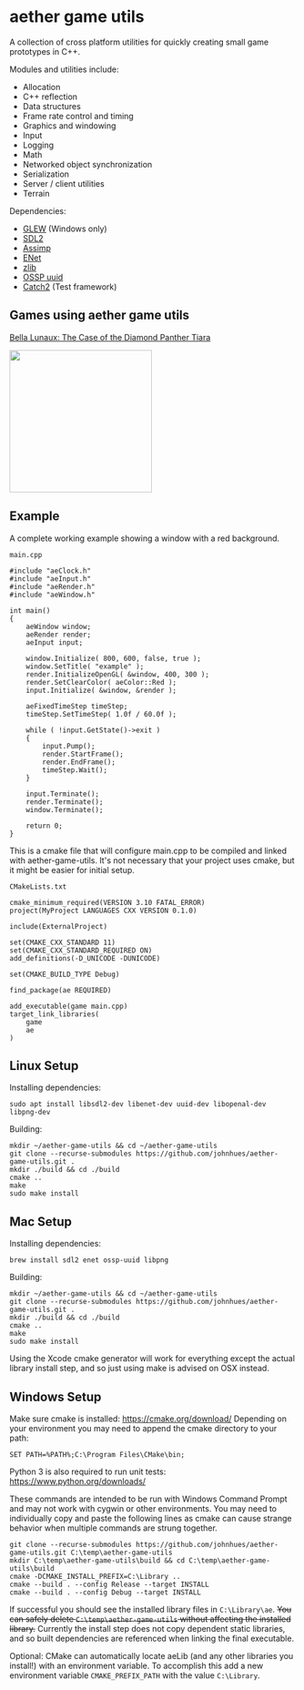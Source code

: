 # aether game utils
A collection of cross platform utilities for quickly creating small game prototypes in C++.

Modules and utilities include:
* Allocation
* C++ reflection
* Data structures
* Frame rate control and timing
* Graphics and windowing
* Input
* Logging
* Math
* Networked object synchronization
* Serialization
* Server / client utilities
* Terrain

Dependencies:
* [GLEW](http://glew.sourceforge.net/) (Windows only)
* [SDL2](https://www.libsdl.org/)
* [Assimp](https://github.com/assimp/assimp)
* [ENet](http://enet.bespin.org/)
* [zlib](https://github.com/madler/zlib)
* [OSSP uuid](http://www.ossp.org/pkg/lib/uuid/)
* [Catch2](https://github.com/catchorg/Catch2) (Test framework)

## Games using aether game utils
[Bella Lunaux: The Case of the Diamond Panther Tiara](https://johnhues.itch.io/bella-lunaux-tiara)

<a href="https://johnhues.itch.io/bella-lunaux-tiara"><img src="https://img.itch.zone/aW1hZ2UvOTQzMzU2LzUzNDY4NTMucG5n/original/%2BypGAU.png" width="250"></a>

## Example
A complete working example showing a window with a red background.

`main.cpp`
```
#include "aeClock.h"
#include "aeInput.h"
#include "aeRender.h"
#include "aeWindow.h"

int main()
{
	aeWindow window;
	aeRender render;
	aeInput input;
	
	window.Initialize( 800, 600, false, true );
	window.SetTitle( "example" );
	render.InitializeOpenGL( &window, 400, 300 );
	render.SetClearColor( aeColor::Red );
	input.Initialize( &window, &render );
	
	aeFixedTimeStep timeStep;
	timeStep.SetTimeStep( 1.0f / 60.0f );

	while ( !input.GetState()->exit )
	{
		input.Pump();
		render.StartFrame();
		render.EndFrame();
		timeStep.Wait();
	}

	input.Terminate();
	render.Terminate();
	window.Terminate();

	return 0;
}
```
This is a cmake file that will configure main.cpp to be compiled and linked with aether-game-utils. It's not necessary that your project uses cmake, but it might be easier for initial setup.

`CMakeLists.txt`
```
cmake_minimum_required(VERSION 3.10 FATAL_ERROR)
project(MyProject LANGUAGES CXX VERSION 0.1.0)

include(ExternalProject)

set(CMAKE_CXX_STANDARD 11)
set(CMAKE_CXX_STANDARD_REQUIRED ON)
add_definitions(-D_UNICODE -DUNICODE)

set(CMAKE_BUILD_TYPE Debug)

find_package(ae REQUIRED)

add_executable(game main.cpp)
target_link_libraries(
	game
	ae
)
```

## Linux Setup
Installing dependencies:
```
sudo apt install libsdl2-dev libenet-dev uuid-dev libopenal-dev libpng-dev
```
Building:
```
mkdir ~/aether-game-utils && cd ~/aether-game-utils
git clone --recurse-submodules https://github.com/johnhues/aether-game-utils.git .
mkdir ./build && cd ./build
cmake ..
make
sudo make install
```

## Mac Setup
Installing dependencies:
```
brew install sdl2 enet ossp-uuid libpng
```
Building:
```
mkdir ~/aether-game-utils && cd ~/aether-game-utils
git clone --recurse-submodules https://github.com/johnhues/aether-game-utils.git .
mkdir ./build && cd ./build
cmake ..
make
sudo make install
```
Using the Xcode cmake generator will work for everything except the actual library install step, and so just using make is advised on OSX instead.

## Windows Setup
Make sure cmake is installed: https://cmake.org/download/
Depending on your environment you may need to append the cmake directory to your path:
```
SET PATH=%PATH%;C:\Program Files\CMake\bin;
```
Python 3 is also required to run unit tests: https://www.python.org/downloads/

These commands are intended to be run with Windows Command Prompt and may not work with cygwin or other environments. You may need to individually copy and paste the following lines as cmake can cause strange behavior when multiple commands are strung together.
```
git clone --recurse-submodules https://github.com/johnhues/aether-game-utils.git C:\temp\aether-game-utils
mkdir C:\temp\aether-game-utils\build && cd C:\temp\aether-game-utils\build
cmake -DCMAKE_INSTALL_PREFIX=C:\Library ..
cmake --build . --config Release --target INSTALL
cmake --build . --config Debug --target INSTALL
```
If successful you should see the installed library files in `C:\Library\ae`. ~~You can safely delete `C:\temp\aether-game-utils` without affecting the installed library.~~ Currently the install step does not copy dependent static libraries, and so built dependencies are referenced when linking the final executable.

Optional: CMake can automatically locate aeLib (and any other libraries you install!) with an environment variable. To accomplish this add a new environment variable `CMAKE_PREFIX_PATH` with the value `C:\Library`.
